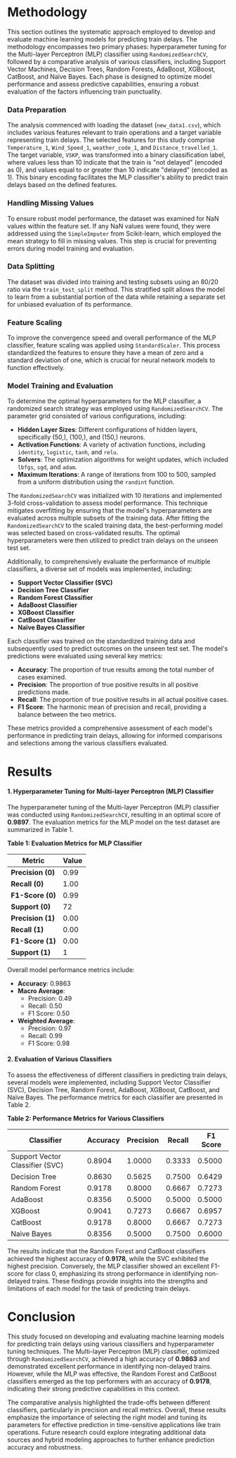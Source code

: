 
# Methodology

This section outlines the systematic approach employed to develop and evaluate machine learning models for predicting train delays. The methodology encompasses two primary phases: hyperparameter tuning for the Multi-layer Perceptron (MLP) classifier using `RandomizedSearchCV`, followed by a comparative analysis of various classifiers, including Support Vector Machines, Decision Trees, Random Forests, AdaBoost, XGBoost, CatBoost, and Naïve Bayes. Each phase is designed to optimize model performance and assess predictive capabilities, ensuring a robust evaluation of the factors influencing train punctuality.
### Data Preparation

The analysis commenced with loading the dataset (`new_data1.csv`), which includes various features relevant to train operations and a target variable representing train delays. The selected features for this study comprise `Temperature_1`, `Wind_Speed_1`, `weather_code_1`, and `Distance_travelled_1`. The target variable, `VSKP`, was transformed into a binary classification label, where values less than 10 indicate that the train is "not delayed" (encoded as 0), and values equal to or greater than 10 indicate "delayed" (encoded as 1). This binary encoding facilitates the MLP classifier's ability to predict train delays based on the defined features.

### Handling Missing Values
To ensure robust model performance, the dataset was examined for NaN values within the feature set. If any NaN values were found, they were addressed using the `SimpleImputer` from Scikit-learn, which employed the mean strategy to fill in missing values. This step is crucial for preventing errors during model training and evaluation.

### Data Splitting

The dataset was divided into training and testing subsets using an 80/20 ratio via the `train_test_split` method. This stratified split allows the model to learn from a substantial portion of the data while retaining a separate set for unbiased evaluation of its performance.

### Feature Scaling

To improve the convergence speed and overall performance of the MLP classifier, feature scaling was applied using `StandardScaler`. This process standardized the features to ensure they have a mean of zero and a standard deviation of one, which is crucial for neural network models to function effectively.

### Model Training and Evaluation

To determine the optimal hyperparameters for the MLP classifier, a randomized search strategy was employed using `RandomizedSearchCV`. The parameter grid consisted of various configurations, including:

- **Hidden Layer Sizes**: Different configurations of hidden layers, specifically (50,), (100,), and (150,) neurons.
- **Activation Functions**: A variety of activation functions, including `identity`, `logistic`, `tanh`, and `relu`.
- **Solvers**: The optimization algorithms for weight updates, which included `lbfgs`, `sgd`, and `adam`.
- **Maximum Iterations**: A range of iterations from 100 to 500, sampled from a uniform distribution using the `randint` function.

The `RandomizedSearchCV` was initialized with 10 iterations and implemented 3-fold cross-validation to assess model performance. This technique mitigates overfitting by ensuring that the model's hyperparameters are evaluated across multiple subsets of the training data. After fitting the `RandomizedSearchCV` to the scaled training data, the best-performing model was selected based on cross-validated results. The optimal hyperparameters were then utilized to predict train delays on the unseen test set.

Additionally, to comprehensively evaluate the performance of multiple classifiers, a diverse set of models was implemented, including:

- **Support Vector Classifier (SVC)**
- **Decision Tree Classifier**
- **Random Forest Classifier**
- **AdaBoost Classifier**
- **XGBoost Classifier**
- **CatBoost Classifier**
- **Naïve Bayes Classifier**

Each classifier was trained on the standardized training data and subsequently used to predict outcomes on the unseen test set. The model's predictions were evaluated using several key metrics:

- **Accuracy**: The proportion of true results among the total number of cases examined.
- **Precision**: The proportion of true positive results in all positive predictions made.
- **Recall**: The proportion of true positive results in all actual positive cases.
- **F1 Score**: The harmonic mean of precision and recall, providing a balance between the two metrics.

These metrics provided a comprehensive assessment of each model's performance in predicting train delays, allowing for informed comparisons and selections among the various classifiers evaluated.



# Results

#### 1. Hyperparameter Tuning for Multi-layer Perceptron (MLP) Classifier

The hyperparameter tuning of the Multi-layer Perceptron (MLP) classifier was conducted using `RandomizedSearchCV`, resulting in an optimal score of **0.9897**. The evaluation metrics for the MLP model on the test dataset are summarized in Table 1.

**Table 1: Evaluation Metrics for MLP Classifier**

| Metric      | Value    |
|-------------|----------|
| **Precision (0)** | 0.99     |
| **Recall (0)**    | 1.00     |
| **F1-Score (0)**  | 0.99     |
| **Support (0)**   | 72       |
| **Precision (1)** | 0.00     |
| **Recall (1)**    | 0.00     |
| **F1-Score (1)**  | 0.00     |
| **Support (1)**   | 1        |
Overall model performance metrics include:

- **Accuracy**: 0.9863
- **Macro Average**: 
  - Precision: 0.49 
  - Recall: 0.50 
  - F1 Score: 0.50
- **Weighted Average**: 
  - Precision: 0.97 
  - Recall: 0.99 
  - F1 Score: 0.98

#### 2. Evaluation of Various Classifiers

To assess the effectiveness of different classifiers in predicting train delays, several models were implemented, including Support Vector Classifier (SVC), Decision Tree, Random Forest, AdaBoost, XGBoost, CatBoost, and Naïve Bayes. The performance metrics for each classifier are presented in Table 2.

**Table 2: Performance Metrics for Various Classifiers**

| Classifier                           | Accuracy | Precision | Recall   | F1 Score |
|--------------------------------------|----------|-----------|----------|----------|
| Support Vector Classifier (SVC)      | 0.8904   | 1.0000    | 0.3333   | 0.5000   |
| Decision Tree                        | 0.8630   | 0.5625    | 0.7500   | 0.6429   |
| Random Forest                        | 0.9178   | 0.8000    | 0.6667   | 0.7273   |
| AdaBoost                             | 0.8356   | 0.5000    | 0.5000   | 0.5000   |
| XGBoost                              | 0.9041   | 0.7273    | 0.6667   | 0.6957   |
| CatBoost                             | 0.9178   | 0.8000    | 0.6667   | 0.7273   |
| Naive Bayes                         | 0.8356   | 0.5000    | 0.7500   | 0.6000   |

The results indicate that the Random Forest and CatBoost classifiers achieved the highest accuracy of **0.9178**, while the SVC exhibited the highest precision. Conversely, the MLP classifier showed an excellent F1-score for class 0, emphasizing its strong performance in identifying non-delayed trains. These findings provide insights into the strengths and limitations of each model for the task of predicting train delays.



# Conclusion

This study focused on developing and evaluating machine learning models for predicting train delays using various classifiers and hyperparameter tuning techniques. The Multi-layer Perceptron (MLP) classifier, optimized through `RandomizedSearchCV`, achieved a high accuracy of **0.9863** and demonstrated excellent performance in identifying non-delayed trains. However, while the MLP was effective, the Random Forest and CatBoost classifiers emerged as the top performers with an accuracy of **0.9178**, indicating their strong predictive capabilities in this context.

The comparative analysis highlighted the trade-offs between different classifiers, particularly in precision and recall metrics. Overall, these results emphasize the importance of selecting the right model and tuning its parameters for effective prediction in time-sensitive applications like train operations. Future research could explore integrating additional data sources and hybrid modeling approaches to further enhance prediction accuracy and robustness.
